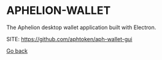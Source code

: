 # APHELION-WALLET

 The Aphelion desktop wallet application built with Electron.
 
 SITE: https://github.com/aphtoken/aph-wallet-gui

 [Go back](./)
